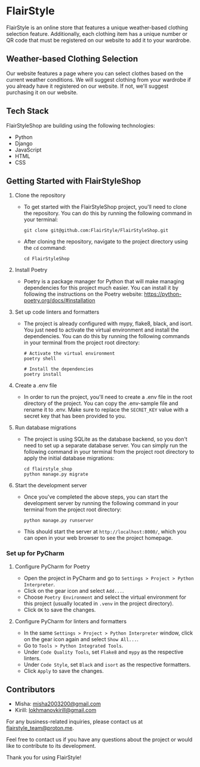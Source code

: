 # FlairStyle

FlairStyle is an online store that features a unique weather-based clothing selection feature. Additionally, each clothing item has a unique number or QR code that must be registered on our website to add it to your wardrobe.

## Weather-based Clothing Selection

Our website features a page where you can select clothes based on the current weather conditions. We will suggest clothing from your wardrobe if you already have it registered on our website. If not, we'll suggest purchasing it on our website.

## Tech Stack

FlairStyleShop are building using the following technologies:

- Python
- Django
- JavaScript
- HTML
- CSS

## Getting Started with FlairStyleShop

1. Clone the repository
   - To get started with the FlairStyleShop project, you'll need to clone the repository. You can do this by running the following command in your terminal:

     ```!/bin/bash
     git clone git@github.com:FlairStyle/FlairStyleShop.git
     ```

   - After cloning the repository, navigate to the project directory using the `cd` command:

     ```!/bin/bash
     cd FlairStyleShop
     ```

2. Install Poetry
   - Poetry is a package manager for Python that will make managing dependencies for this project much easier. You can install it by following the instructions on the Poetry website: <https://python-poetry.org/docs/#installation>

3. Set up code linters and formatters
   - The project is already configured with mypy, flake8, black, and isort. You just need to activate the virtual environment and install the dependencies. You can do this by running the following commands in your terminal from the project root directory:

     ```!/bin/bash
     # Activate the virtual environment
     poetry shell

     # Install the dependencies
     poetry install
     ```

4. Create a .env file
   - In order to run the project, you'll need to create a .env file in the root directory of the project. You can copy the .env-sample file and rename it to .env. Make sure to replace the `SECRET_KEY` value with a secret key that has been provided to you.

5. Run database migrations
   - The project is using SQLite as the database backend, so you don't need to set up a separate database server. You can simply run the following command in your terminal from the project root directory to apply the initial database migrations:

     ```!/bin/bash
     cd flairstyle_shop
     python manage.py migrate
     ```

6. Start the development server
   - Once you've completed the above steps, you can start the development server by running the following command in your terminal from the project root directory:

     ```!/bin/bash
     python manage.py runserver
     ```

   - This should start the server at `http://localhost:8000/`, which you can open in your web browser to see the project homepage.

### Set up for PyCharm

1. Configure PyCharm for Poetry
   - Open the project in PyCharm and go to `Settings > Project > Python Interpreter`.
   - Click on the gear icon and select `Add...`.
   - Choose `Poetry Environment` and select the virtual environment for this project (usually located in `.venv` in the project directory).
   - Click `OK` to save the changes.

2. Configure PyCharm for linters and formatters
   - In the same `Settings > Project > Python Interpreter` window, click on the gear icon again and select `Show All...`.
   - Go to `Tools > Python Integrated Tools`.
   - Under `Code Quality Tools`, set `Flake8` and `mypy` as the respective linters.
   - Under `Code Style`, set `Black` and `isort` as the respective formatters.
   - Click `Apply` to save the changes.

## Contributors

- Misha: misha2003200@gmail.com
- Kirill: lokhmanovkirill@gmail.com

For any business-related inquiries, please contact us at flairstyle_team@proton.me.

Feel free to contact us if you have any questions about the project or would like to contribute to its development.

Thank you for using FlairStyle!

